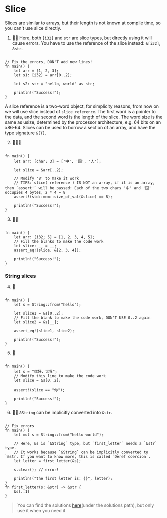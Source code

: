 # Slice
Slices are similar to arrays, but their length is not known at compile time, so you can't use slice directly.

1. 🌟🌟 Here, both `[i32]` and `str` are slice types, but directly using it will cause errors. You have to use the reference of the slice instead: `&[i32]`, `&str`.
```rust,editable

// Fix the errors, DON'T add new lines!
fn main() {
    let arr = [1, 2, 3];
    let s1: [i32] = arr[0..2];

    let s2: str = "hello, world" as str;

    println!("Success!");
}
```

A slice reference is a two-word object, for simplicity reasons, from now on we will use slice instead of `slice reference`. The first word is a pointer to the data, and the second word is the length of the slice. The word size is the same as usize, determined by the processor architecture, e.g. 64 bits on an x86-64. Slices can be used to borrow a section of an array, and have the type signature `&[T]`.

2. 🌟🌟🌟
```rust,editable

fn main() {
    let arr: [char; 3] = ['中', '国', '人'];

    let slice = &arr[..2];
    
    // Modify '8' to make it work
    // TIPS: slice( reference ) IS NOT an array, if it is an array, then `assert!` will be passed: Each of the two chars '中' and '国'  occupies 4 bytes, 2 * 4 = 8
    assert!(std::mem::size_of_val(&slice) == 8);

    println!("Success!");
}
```

3. 🌟🌟
```rust,editable

fn main() {
    let arr: [i32; 5] = [1, 2, 3, 4, 5];
    // Fill the blanks to make the code work
    let slice: __ = __;
    assert_eq!(slice, &[2, 3, 4]);

    println!("Success!");
}
```

### String slices
4. 🌟 
```rust,editable

fn main() {
    let s = String::from("hello");

    let slice1 = &s[0..2];
    // Fill the blank to make the code work, DON'T USE 0..2 again
    let slice2 = &s[__];

    assert_eq!(slice1, slice2);

    println!("Success!");
}
```

5. 🌟
```rust,editable

fn main() {
    let s = "你好，世界";
    // Modify this line to make the code work
    let slice = &s[0..2];

    assert!(slice == "你");

    println!("Success!");
}
```

6. 🌟🌟 `&String` can be implicitly converted into `&str`.
```rust,editable

// Fix errors
fn main() {
    let mut s = String::from("hello world");

    // Here, &s is `&String` type, but `first_letter` needs a `&str` type.
    // It works because `&String` can be implicitly converted to `&str. If you want to know more, this is called `Deref coercion`. 
    let letter = first_letter(&s);

    s.clear(); // error!

    println!("the first letter is: {}", letter);
}
fn first_letter(s: &str) -> &str {
    &s[..1]
}
```

> You can find the solutions [here](https://github.com/sunface/rust-by-practice/blob/master/solutions/compound-types/slice.md)(under the solutions path), but only use it when you need it
